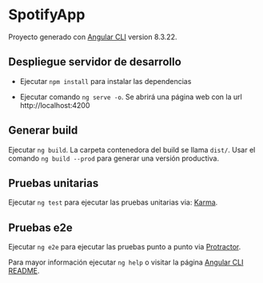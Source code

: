 # SpotifyApp

Proyecto generado con [Angular CLI](https://github.com/angular/angular-cli) version 8.3.22.

## Despliegue servidor de desarrollo

- Ejecutar `npm install` para instalar las dependencias

- Ejecutar comando `ng serve -o`. Se abrirá una página web con la url http://localhost:4200

## Generar build

Ejecutar `ng build`. La carpeta contenedora del build se llama `dist/`. Usar el comando `ng build --prod` para generar una versión productiva.

## Pruebas unitarias

Ejecutar `ng test` para ejecutar las pruebas unitarias via: [Karma](https://karma-runner.github.io).

## Pruebas e2e

Ejecutar `ng e2e` para ejecutar las pruebas punto a punto via [Protractor](http://www.protractortest.org/).


Para mayor información ejecutar `ng help` o visitar la página [Angular CLI README](https://github.com/angular/angular-cli/blob/master/README.md).
